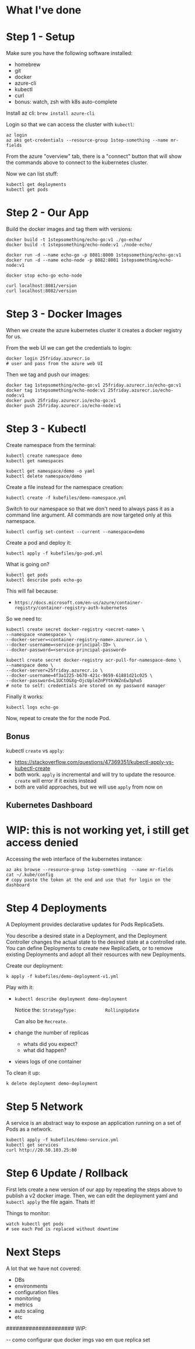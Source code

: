 # What I've done

# Step 1 - Setup

Make sure you have the following software installed:
 - homebrew
 - git
 - docker
 - azure-cli
 - kubectl
 - curl
 - bonus: watch, zsh with k8s auto-complete

Install az cli: `brew install azure-cli`

Login so that we can access the cluster with `kubectl`:

    az login
    az aks get-credentials --resource-group 1step-something --name mr-fields

From the azure "overview" tab, there is a "connect" button that will show the commands above to connect to the kubernetes cluster.

Now we can list stuff:

    kubectl get deployments
    kubectl get pods


# Step 2 - Our App

Build the docker images and tag them with versions:

    docker build -t 1stepsomething/echo-go:v1 ./go-echo/
    docker build -t 1stepsomething/echo-node:v1 ./node-echo/

    docker run -d --name echo-go -p 8081:8000 1stepsomething/echo-go:v1
    docker run -d --name echo-node -p 8082:8001 1stepsomething/echo-node:v1

    docker stop echo-go echo-node

    curl localhost:8081/version
    curl localhost:8082/version

# Step 3 - Docker Images

When we create the  azure kubernetes cluster it creates a docker registry for us.

From the web UI we can get the credentials to login:

    docker login 25friday.azurecr.io
    # user and pass from the azure web UI

Then we tag and push our images:

    docker tag 1stepsomething/echo-go:v1 25friday.azurecr.io/echo-go:v1
    docker tag 1stepsomething/echo-node:v1 25friday.azurecr.io/echo-node:v1
    docker push 25friday.azurecr.io/echo-go:v1
    docker push 25friday.azurecr.io/echo-node:v1

# Step 3 - Kubectl

Create namespace from the terminal:

    kubectl create namespace demo
    kubectl get namespaces

    kubectl get namespace/demo -o yaml
    kubectl delete namespace/demo

Create a file instead for the namespace creation:

    kubectl create -f kubefiles/demo-namespace.yml

Switch to our namespace so that we don't need to always pass it as a command line argument.
All commands are now targeted only at this namespace.

    kubectl config set-context --current --namespace=demo

Create a pod and deploy it:

    kubectl apply -f kubefiles/go-pod.yml

What is going on?

    kubectl get pods
    kubectl describe pods echo-go

This will fail because:

 * `https://docs.microsoft.com/en-us/azure/container-registry/container-registry-auth-kubernetes`

So we need to:

    kubectl create secret docker-registry <secret-name> \
    --namespace <namespace> \
    --docker-server=<container-registry-name>.azurecr.io \
    --docker-username=<service-principal-ID> \
    --docker-password=<service-principal-password>

    kubectl create secret docker-registry acr-pull-for-namespace-demo \
    --namespace demo \
    --docker-server=25friday.azurecr.io \
    --docker-username=4f3a1225-b670-421c-9659-61881d21c025 \
    --docker-password=L1UCtOGXg~OjcUpleZnPYtkVWZnEw3pho5
    # note to self: credentials are stored on my password manager

Finally it works:

    kubectl logs echo-go

Now, repeat to create the for the node Pod.


## Bonus

kubectl `create` vs `apply`: 

 * https://stackoverflow.com/questions/47369351/kubectl-apply-vs-kubectl-create
 * both work.
`apply` is incremental and will try to update the resource.
`create` will error if it exists instead
 * both are valid approaches, but we will use `apply` from now on

## Kubernetes Dashboard

# WIP: this is not working yet, i still get access denied

Accessing the web interface of the kubernetes instance:

    az aks browse --resource-group 1step-something  --name mr-fields
    cat ~/.kube/config
    # copy paste the token at the end and use that for login on the dashboard

# Step 4 Deployments

A Deployment provides declarative updates for Pods ReplicaSets.

You describe a desired state in a Deployment, and the Deployment Controller changes the actual state to the desired state at a controlled rate.
You can define Deployments to create new ReplicaSets, or to remove existing Deployments and adopt all their resources with new Deployments.

Create our deployment:

    k apply -f kubefiles/demo-deployment-v1.yml

Play with it:

 * `kubectl describe deployment demo-deployment`

    Notice the: `StrategyType:           RollingUpdate`

    Can also be `Recreate`.
 * change the number of replicas
   * whats did you expect?
   * what did happen?
 * views logs of one container

To clean it up:

    k delete deployment demo-deployment

# Step 5 Network

A service is an abstract way to expose an application running on a set of Pods as a network.

    kubectl apply -f kubefiles/demo-service.yml
    kubectl get services
    curl http://20.50.103.25:80

# Step 6 Update / Rollback

First lets create a new version of our app by repeating the steps above to publish a v2 docker image.
Then, we can edit the deployment yaml and `kubectl apply` the file again.
Thats it!

Things to monitor:

    watch kubectl get pods
    # see each Pod is replaced without downtime

# Next Steps

A lot that we have not covered:

 - DBs
 - environments
 - configuration files
 - monitoring
 - metrics
 - auto scaling
 - etc

 #####################
WIP:

  -- como configurar que docker imgs vao em que replica set
